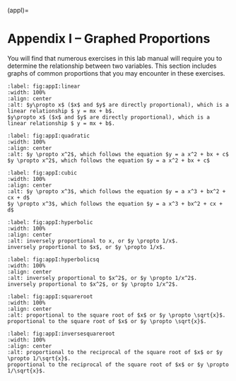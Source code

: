 (appI)=
# Appendix I – Graphed Proportions

You will find that numerous exercises in this lab manual will require you to determine the relationship between two variables. This section includes graphs of common proportions that you may encounter in these exercises.

```{figure} ../figures/appI/linear.svg
:label: fig:appI:linear
:width: 100%
:align: center
:alt: $y\propto x$ ($x$ and $y$ are directly proportional), which is a linear relationship $ y = mx + b$.
$y\propto x$ ($x$ and $y$ are directly proportional), which is a linear relationship $ y = mx + b$.
```

```{figure} ../figures/appI/quadratic.svg
:label: fig:appI:quadratic
:width: 100%
:align: center
:alt: $y \propto x^2$, which follows the equation $y = a x^2 + bx + c$
$y \propto x^2$, which follows the equation $y = a x^2 + bx + c$
```

```{figure} ../figures/appI/cubic.svg
:label: fig:appI:cubic
:width: 100%
:align: center
:alt: $y \propto x^3$, which follows the equation $y = a x^3 + bx^2 + cx + d$
$y \propto x^3$, which follows the equation $y = a x^3 + bx^2 + cx + d$
```

```{figure} ../figures/appI/hyperbolic.svg
:label: fig:appI:hyperbolic
:width: 100%
:align: center
:alt: inversely proportional to x, or $y \propto 1/x$.
inversely proportional to $x$, or $y \propto 1/x$.
```

```{figure} ../figures/appI/hyperbolicsq.svg
:label: fig:appI:hyperbolicsq
:width: 100%
:align: center
:alt: inversely proportional to $x^2$, or $y \propto 1/x^2$.
inversely proportional to $x^2$, or $y \propto 1/x^2$.
```

```{figure} ../figures/appI/squareroot.svg
:label: fig:appI:squareroot
:width: 100%
:align: center
:alt: proportional to the square root of $x$ or $y \propto \sqrt{x}$.
proportional to the square root of $x$ or $y \propto \sqrt{x}$.
```

```{figure} ../figures/appI/inversesquareroot.svg
:label: fig:appI:inversesquareroot
:width: 100%
:align: center
:alt: proportional to the reciprocal of the square root of $x$ or $y \propto 1/\sqrt{x}$.
proportional to the reciprocal of the square root of $x$ or $y \propto 1/\sqrt{x}$.
```